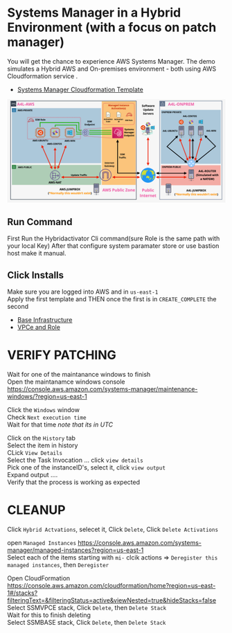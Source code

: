 # Systems Manager in a Hybrid Environment (with a focus on patch manager)

You will get the chance to experience AWS Systems Manager. 
The demo simulates a Hybrid AWS and On-premises environment - both using AWS Cloudformation service .  

- [Systems Manager Cloudformation Template](https://github.com/mehmetafsar510/aws_devops/blob/master/aws/projects/008-serverless/serveslessyaml.yml)

![end state architecture](pic55.png)

## Run Command
First Run the Hybridactivator Cli command(sure Role is the same path with your local Key) After that configure system paramater store or use bastion host make it manual.
## Click Installs
Make sure you are logged into AWS and in `us-east-1`  
Apply the first template and THEN once the first is in `CREATE_COMPLETE` the second

- [Base Infrastructure](https://console.aws.amazon.com/cloudformation/home?region=us-east-1#/stacks/quickcreate?templateURL=https://learn-cantrill-labs.s3.amazonaws.com/aws-patch-manager/PatchManagerBase.yaml&stackName=SSMBASE)
- [VPCe and Role](https://console.aws.amazon.com/cloudformation/home?region=us-east-1#/stacks/quickcreate?templateURL=https://learn-cantrill-labs.s3.amazonaws.com/aws-patch-manager/PatchManagerVPCEndpointsandRole.yaml&stackName=SSMVPCE)

# VERIFY PATCHING  

Wait for one of the maintanance windows to finish  
Open the maintanamce windows console  
https://console.aws.amazon.com/systems-manager/maintenance-windows/?region=us-east-1  

Click the `Windows` window  
Check `Next execution time`  
Wait for that time _note that its in UTC_  

Click on the `History` tab  
Select the item in history  
CLick `View Details`  
Select the Task Invocation ... click `view details`  
Pick one of the instanceID's, select it, click `view output`  
Expand output ....  
Verify that the process is working as expected  


#  CLEANUP  


Click `Hybrid Actvations`, selecet it, Click `Delete`, Click `Delete Activations`  

open `Managed Instances` https://console.aws.amazon.com/systems-manager/managed-instances?region=us-east-1  
Select each of the items starting with `mi-` clcik actions => `Deregister this managed instances`, then `Deregister`  


Open CloudFormation  
https://console.aws.amazon.com/cloudformation/home?region=us-east-1#/stacks?filteringText=&filteringStatus=active&viewNested=true&hideStacks=false  
Select SSMVPCE stack, Click `Delete`, then `Delete Stack`   
Wait for this to finish deleting  
Select SSMBASE stack, Click `Delete`, then `Delete Stack`  

